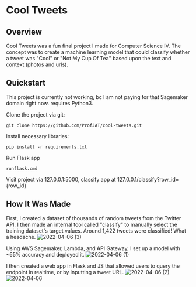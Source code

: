 # Cool Tweets

## Overview
Cool Tweets was a fun final project I made for Computer Science IV. The concept was to create a machine learning model that could classify whether a tweet was "Cool" or "Not My Cup Of Tea" based upon the text and context (photos and urls).

## Quickstart
This project is currently not working, bc I am not paying for that Sagemaker domain right now. requires Python3.

Clone the project via git:

```git clone https://github.com/ProfJAT/cool-tweets.git```

Install necessary libraries:

```pip install -r requirements.txt```

Run Flask app

```runflask.cmd```

Visit project via 127.0.0.1:5000, classify app at 127.0.0.1/classify?row_id={row_id}

## How It Was Made
First, I created a dataset of thousands of random tweets from the Twitter API.  I then made an internal tool called "classify" to manually select the training dataset's target values. Around 1,422 tweets were classified! What a headache.
![2022-04-06 (3)](https://user-images.githubusercontent.com/46096425/162133012-e1810420-5a3b-4f05-a921-ad357c31167b.png)

Using AWS Sagemaker, Lambda, and API Gateway, I set up a model with ~65% accuracy and deployed it.
![2022-04-06 (1)](https://user-images.githubusercontent.com/46096425/162133055-cae2b19f-421a-4834-99e3-bad403dc4774.png)

I then created a web app in Flask and JS that allowed users to query the endpoint in realtime, or by inputting a tweet URL.
![2022-04-06 (2)](https://user-images.githubusercontent.com/46096425/162133087-e0c2ddb6-751f-4c03-8171-24010d8047e3.png)
![2022-04-06](https://user-images.githubusercontent.com/46096425/162133107-37897d45-8852-423d-a40f-8f6daaad791d.png)
